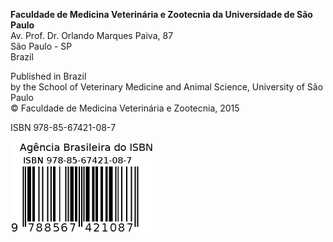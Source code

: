 **Faculdade de Medicina Veterinária e Zootecnia da Universidade de São Paulo**  
Av. Prof. Dr. Orlando Marques Paiva, 87  
São Paulo - SP  
Brazil  

Published in Brazil  
by the School of Veterinary Medicine and Animal Science, University of São Paulo  
© Faculdade de Medicina Veterinária e Zootecnia, 2015  

ISBN 978-85-67421-08-7  


<img src="isbn.jpeg" width="230" height="145">
